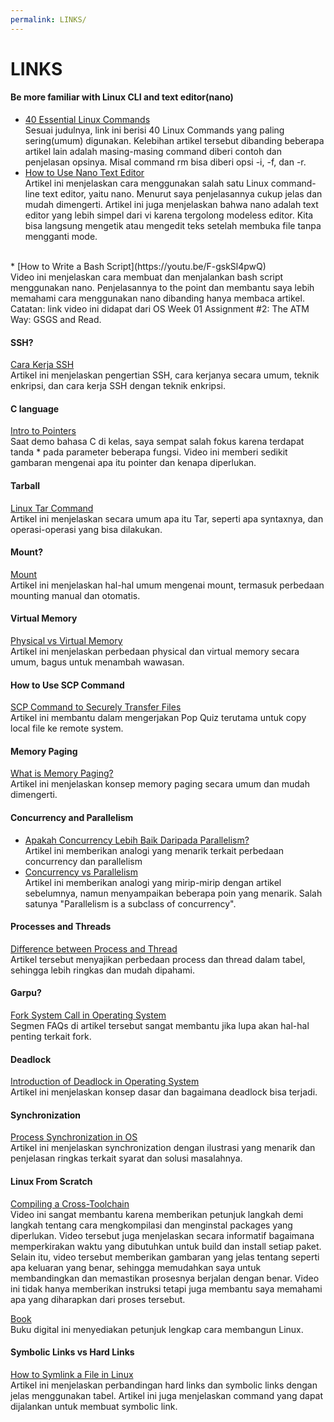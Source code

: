 ```yaml
---
permalink: LINKS/
---
```

# LINKS

#### Be more familiar with Linux CLI and text editor(nano)
* [40 Essential Linux Commands](https://www.hostinger.com/tutorials/linux-commands)<br>
Sesuai judulnya, link ini berisi 40 Linux Commands yang paling sering(umum) digunakan.
Kelebihan artikel tersebut dibanding beberapa artikel lain adalah masing-masing command diberi contoh dan penjelasan opsinya.
Misal command rm bisa diberi opsi -i, -f, dan -r. <br>
* [How to Use Nano Text Editor](https://linuxize.com/post/how-to-use-nano-text-editor/)<br>
Artikel ini menjelaskan cara menggunakan salah satu Linux command-line text editor, yaitu nano.
Menurut saya penjelasannya cukup jelas dan mudah dimengerti. Artikel ini juga menjelaskan bahwa nano adalah text editor yang lebih simpel dari vi karena tergolong modeless editor.
Kita bisa langsung mengetik atau mengedit teks setelah membuka file tanpa mengganti mode.
<br>
* [How to Write a Bash Script](https://youtu.be/F-gskSl4pwQ)<br>
Video ini menjelaskan cara membuat dan menjalankan bash script menggunakan nano. 
Penjelasannya to the point dan membantu saya lebih memahami cara menggunakan nano dibanding hanya membaca artikel. Catatan: link video ini didapat dari OS Week 01 Assignment #2: The ATM Way: GSGS and Read.<br>

#### SSH? 
[Cara Kerja SSH](https://www.hostinger.co.id/tutorial/cara-kerja-ssh)<br>
Artikel ini menjelaskan pengertian SSH, cara kerjanya secara umum, teknik enkripsi, dan cara kerja SSH dengan teknik enkripsi.<br>

#### C language 
[Intro to Pointers](https://www.youtube.com/watch?v=2ybLD6_2gKM)<br>
Saat demo bahasa C di kelas, saya sempat salah fokus karena terdapat tanda * pada parameter beberapa fungsi. Video ini memberi sedikit gambaran mengenai apa itu pointer dan kenapa diperlukan.<br>

#### Tarball
[Linux Tar Command](https://www.computerhope.com/unix/utar.htm)<br>
Artikel ini menjelaskan secara umum apa itu Tar, seperti apa syntaxnya, dan operasi-operasi yang bisa dilakukan.

#### Mount?
[Mount](https://www.computerhope.com/jargon/m/mount.htm)<br>
Artikel ini menjelaskan hal-hal umum mengenai mount, termasuk perbedaan mounting manual dan otomatis.<br>

#### Virtual Memory
[Physical vs Virtual Memory](https://www.baeldung.com/cs/physical-vs-virtual-memory)<br>
Artikel ini menjelaskan perbedaan physical dan virtual memory secara umum, bagus untuk menambah wawasan.<br>

#### How to Use SCP Command
[SCP Command to Securely Transfer Files](https://linuxize.com/post/how-to-use-scp-command-to-securely-transfer-files/) <br>
Artikel ini membantu dalam mengerjakan Pop Quiz terutama untuk copy local file ke remote system. <br>

#### Memory Paging
[What is Memory Paging?](https://www.techtarget.com/searchitoperations/definition/memory-paging)<br>
Artikel ini menjelaskan konsep memory paging secara umum dan mudah dimengerti. <br>

#### Concurrency and Parallelism
* [Apakah Concurrency Lebih Baik Daripada Parallelism?](https://socs.binus.ac.id/2018/12/10/apakah-concurrency-lebih-baik-daripada-parallelism/)<br>
Artikel ini memberikan analogi yang menarik terkait perbedaan concurrency dan parallelism 
* [Concurrency vs Parallelism](https://freecontent.manning.com/concurrency-vs-parallelism/)<br>
Artikel ini memberikan analogi yang mirip-mirip dengan artikel sebelumnya, namun menyampaikan beberapa poin yang menarik. Salah satunya "Parallelism is a subclass of concurrency". <br>


#### Processes and Threads
[Difference between Process and Thread](https://www.geeksforgeeks.org/difference-between-process-and-thread/)<br>
Artikel tersebut menyajikan perbedaan process dan thread dalam tabel, sehingga lebih ringkas dan mudah dipahami.<br>


#### Garpu?
[Fork System Call in Operating System](https://www.geeksforgeeks.org/fork-system-call-in-operating-system/)<br>
Segmen FAQs di artikel tersebut sangat membantu jika lupa akan hal-hal penting terkait fork. <br>

#### Deadlock
[Introduction of Deadlock in Operating System](https://www.geeksforgeeks.org/introduction-of-deadlock-in-operating-system/)<br>
Artikel ini menjelaskan konsep dasar dan bagaimana deadlock bisa terjadi. <br>

#### Synchronization
[Process Synchronization in OS](https://www.scaler.com/topics/operating-system/process-synchronization-in-os/)<br>
Artikel ini menjelaskan synchronization dengan ilustrasi yang menarik dan penjelasan ringkas terkait syarat dan solusi masalahnya. 

#### Linux From Scratch
[Compiling a Cross-Toolchain](https://youtu.be/uggsnHSELos?si=qDpS7o66wZy2CoDj)<br>
Video ini sangat membantu karena memberikan petunjuk langkah demi langkah tentang cara mengkompilasi dan menginstal packages yang diperlukan. Video tersebut juga menjelaskan secara informatif bagaimana memperkirakan waktu yang dibutuhkan untuk build dan install setiap paket. Selain itu, video tersebut memberikan gambaran yang jelas tentang seperti apa keluaran yang benar, sehingga memudahkan saya untuk membandingkan dan memastikan prosesnya berjalan dengan benar. Video ini tidak hanya memberikan instruksi tetapi juga membantu saya memahami apa yang diharapkan dari proses tersebut.<br>

[Book](https://www.linuxfromscratch.org/lfs/view/12.0/)<br>
Buku digital ini menyediakan petunjuk lengkap cara membangun Linux. 

#### Symbolic Links vs Hard Links
[How to Symlink a File in Linux](https://www.geeksforgeeks.org/how-to-symlink-a-file-in-linux/)<br>
Artikel ini menjelaskan perbandingan hard links dan symbolic links dengan jelas menggunakan tabel. Artikel ini juga menjelaskan command yang dapat dijalankan untuk membuat symbolic link.


